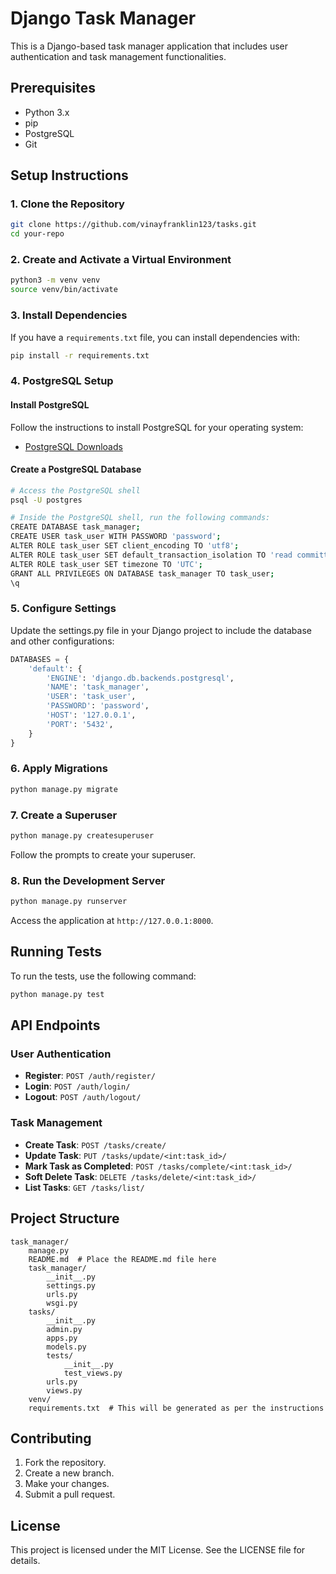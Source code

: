 
# Django Task Manager

This is a Django-based task manager application that includes user authentication and task management functionalities.

## Prerequisites

- Python 3.x
- pip
- PostgreSQL
- Git

## Setup Instructions

### 1. Clone the Repository

```bash
git clone https://github.com/vinayfranklin123/tasks.git
cd your-repo
```

### 2. Create and Activate a Virtual Environment

```bash
python3 -m venv venv
source venv/bin/activate
```

### 3. Install Dependencies

If you have a `requirements.txt` file, you can install dependencies with:

```bash
pip install -r requirements.txt
```

### 4. PostgreSQL Setup

#### Install PostgreSQL

Follow the instructions to install PostgreSQL for your operating system:

- [PostgreSQL Downloads](https://www.postgresql.org/download/)

#### Create a PostgreSQL Database

```bash
# Access the PostgreSQL shell
psql -U postgres

# Inside the PostgreSQL shell, run the following commands:
CREATE DATABASE task_manager;
CREATE USER task_user WITH PASSWORD 'password';
ALTER ROLE task_user SET client_encoding TO 'utf8';
ALTER ROLE task_user SET default_transaction_isolation TO 'read committed';
ALTER ROLE task_user SET timezone TO 'UTC';
GRANT ALL PRIVILEGES ON DATABASE task_manager TO task_user;
\q
```

### 5. Configure Settings

Update the settings.py file in your Django project to include the database and other configurations:

```python
DATABASES = {
    'default': {
        'ENGINE': 'django.db.backends.postgresql',
        'NAME': 'task_manager',
        'USER': 'task_user',
        'PASSWORD': 'password',
        'HOST': '127.0.0.1',
        'PORT': '5432',
    }
}
```

### 6. Apply Migrations

```bash
python manage.py migrate
```

### 7. Create a Superuser

```bash
python manage.py createsuperuser
```

Follow the prompts to create your superuser.

### 8. Run the Development Server

```bash
python manage.py runserver
```

Access the application at `http://127.0.0.1:8000`.

## Running Tests

To run the tests, use the following command:

```bash
python manage.py test
```

## API Endpoints

### User Authentication

- **Register**: `POST /auth/register/`
- **Login**: `POST /auth/login/`
- **Logout**: `POST /auth/logout/`

### Task Management

- **Create Task**: `POST /tasks/create/`
- **Update Task**: `PUT /tasks/update/<int:task_id>/`
- **Mark Task as Completed**: `POST /tasks/complete/<int:task_id>/`
- **Soft Delete Task**: `DELETE /tasks/delete/<int:task_id>/`
- **List Tasks**: `GET /tasks/list/`

## Project Structure

```
task_manager/
    manage.py
    README.md  # Place the README.md file here
    task_manager/
        __init__.py
        settings.py
        urls.py
        wsgi.py
    tasks/
        __init__.py
        admin.py
        apps.py
        models.py
        tests/
            __init__.py
            test_views.py
        urls.py
        views.py
    venv/
    requirements.txt  # This will be generated as per the instructions
```

## Contributing

1. Fork the repository.
2. Create a new branch.
3. Make your changes.
4. Submit a pull request.

## License

This project is licensed under the MIT License. See the LICENSE file for details.
